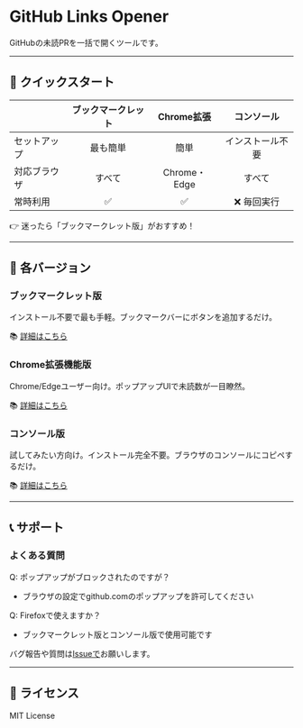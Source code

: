 # GitHub Links Opener

GitHubの未読PRを一括で開くツールです。

---

## 🚀 クイックスタート

| | ブックマークレット | Chrome拡張 | コンソール |
|------|:---:|:---:|:---:|
| セットアップ | 最も簡単 | 簡単 | インストール不要 |
| 対応ブラウザ | すべて | Chrome・Edge | すべて |
| 常時利用 | ✅ | ✅ | ❌ 毎回実行 |

👉 迷ったら「ブックマークレット版」がおすすめ！

---

## 📖 各バージョン

### ブックマークレット版

インストール不要で最も手軽。ブックマークバーにボタンを追加するだけ。

📚 [詳細はこちら](./bookmarklet/README.md)

### Chrome拡張機能版

Chrome/Edgeユーザー向け。ポップアップUIで未読数が一目瞭然。

📚 [詳細はこちら](./extension/README.md)

### コンソール版

試してみたい方向け。インストール完全不要。ブラウザのコンソールにコピペするだけ。

📚 [詳細はこちら](./examples/README.md)

---

## 📞 サポート

### よくある質問

Q: ポップアップがブロックされたのですが？
- ブラウザの設定でgithub.comのポップアップを許可してください

Q: Firefoxで使えますか？
- ブックマークレット版とコンソール版で使用可能です

バグ報告や質問は[Issueで](https://github.com/niikz/github-links-opener/issues)お願いします。

---

## 📝 ライセンス

MIT License

